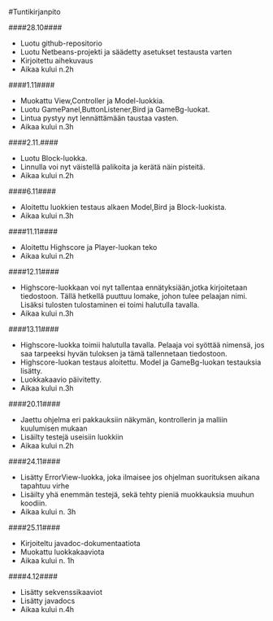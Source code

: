 #Tuntikirjanpito

####28.10####
* Luotu github-repositorio
* Luotu Netbeans-projekti ja säädetty asetukset testausta varten
* Kirjoitettu aihekuvaus
* Aikaa kului n.2h

####1.11####
* Muokattu View,Controller ja Model-luokkia.
* Luotu GamePanel,ButtonListener,Bird ja GameBg-luokat.
* Lintua pystyy nyt lennättämään taustaa vasten.
* Aikaa kului n.3h

####2.11.####
* Luotu Block-luokka.
* Linnulla voi nyt väistellä palikoita ja kerätä näin pisteitä.
* Aikaa kului n.2h

####6.11####
* Aloitettu luokkien testaus alkaen Model,Bird ja Block-luokista.
* Aikaa kului n.3h

####11.11####
* Aloitettu Highscore ja Player-luokan teko
* Aikaa kului n.2h

####12.11####
* Highscore-luokkaan voi nyt tallentaa ennätyksiään,jotka kirjoitetaan tiedostoon. Tällä hetkellä puuttuu lomake, johon tulee pelaajan nimi. Lisäksi tulosten tulostaminen ei toimi halutulla tavalla.
* Aikaa kului n.3h

####13.11####
* Highscore-luokka toimii halutulla tavalla. Pelaaja voi syöttää nimensä, jos saa tarpeeksi hyvän tuloksen ja tämä tallennetaan tiedostoon.
* Highscore-luokan testaus aloitettu. Model ja GameBg-luokan testauksia lisätty.
* Luokkakaavio päivitetty.
* Aikaa kului n.3h

####20.11####
* Jaettu ohjelma eri pakkauksiin näkymän, kontrollerin ja malliin kuulumisen 	mukaan
* Lisäilty testejä useisiin luokkiin
* Aikaa kului n.2h

####24.11####
* Lisätty ErrorView-luokka, joka ilmaisee jos ohjelman suorituksen aikana tapahtuu virhe
* Lisäilty yhä enemmän testejä, sekä tehty pieniä muokkauksia muuhun koodiin.
* Aikaa kului n. 3h

####25.11####
* Kirjoiteltu javadoc-dokumentaatiota
* Muokattu luokkakaaviota
* Aikaa kului n. 1h

####4.12####
* Lisätty sekvenssikaaviot
* Lisätty javadocs
* Aikaa kului n.4h
